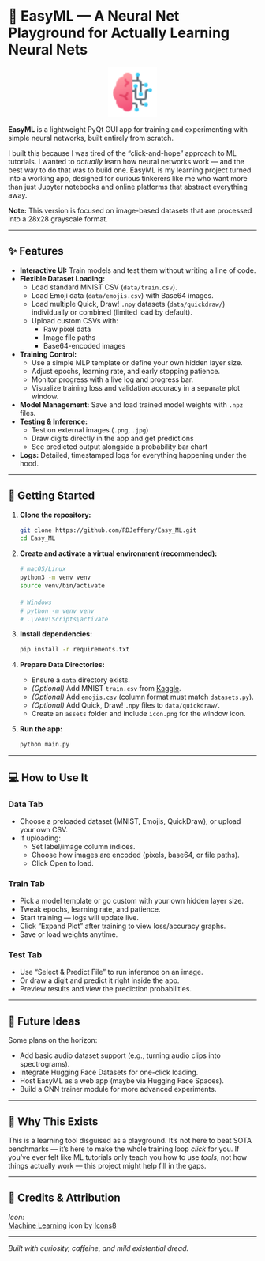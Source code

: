 # 🧠 EasyML — A Neural Net Playground for Actually Learning Neural Nets

<p align="center"><img src="assets/icon.png" alt="EasyML Icon" width="100"></p>

**EasyML** is a lightweight PyQt GUI app for training and experimenting with simple neural networks, built entirely from scratch.

I built this because I was tired of the “click-and-hope” approach to ML tutorials. I wanted to *actually* learn how neural networks work — and the best way to do that was to build one. EasyML is my learning project turned into a working app, designed for curious tinkerers like me who want more than just Jupyter notebooks and online platforms that abstract everything away.

**Note:** This version is focused on image-based datasets that are processed into a 28x28 grayscale format.

---

## ✨ Features

*   **Interactive UI:** Train models and test them without writing a line of code.
*   **Flexible Dataset Loading:**
    *   Load standard MNIST CSV (`data/train.csv`).
    *   Load Emoji data (`data/emojis.csv`) with Base64 images.
    *   Load multiple Quick, Draw! `.npy` datasets (`data/quickdraw/`) individually or combined (limited load by default).
    *   Upload custom CSVs with:
        *   Raw pixel data
        *   Image file paths
        *   Base64-encoded images
*   **Training Control:**
    *   Use a simple MLP template or define your own hidden layer size.
    *   Adjust epochs, learning rate, and early stopping patience.
    *   Monitor progress with a live log and progress bar.
    *   Visualize training loss and validation accuracy in a separate plot window.
*   **Model Management:** Save and load trained model weights with `.npz` files.
*   **Testing & Inference:**
    *   Test on external images (`.png`, `.jpg`)
    *   Draw digits directly in the app and get predictions
    *   See predicted output alongside a probability bar chart
*   **Logs:** Detailed, timestamped logs for everything happening under the hood.

---

## 🚀 Getting Started

1. **Clone the repository:**
    ```bash
    git clone https://github.com/RDJeffery/Easy_ML.git
    cd Easy_ML
    ```

2. **Create and activate a virtual environment (recommended):**
    ```bash
    # macOS/Linux
    python3 -m venv venv
    source venv/bin/activate

    # Windows
    # python -m venv venv
    # .\venv\Scripts\activate
    ```

3. **Install dependencies:**
    ```bash
    pip install -r requirements.txt
    ```

4. **Prepare Data Directories:**
    *   Ensure a `data` directory exists.
    *   *(Optional)* Add MNIST `train.csv` from [Kaggle](https://www.kaggle.com/competitions/digit-recognizer/data).
    *   *(Optional)* Add `emojis.csv` (column format must match `datasets.py`).
    *   *(Optional)* Add Quick, Draw! `.npy` files to `data/quickdraw/`.
    *   Create an `assets` folder and include `icon.png` for the window icon.

5. **Run the app:**
    ```bash
    python main.py
    ```

---

## 💻 How to Use It

### Data Tab
* Choose a preloaded dataset (MNIST, Emojis, QuickDraw), or upload your own CSV.
* If uploading:
    * Set label/image column indices.
    * Choose how images are encoded (pixels, base64, or file paths).
    * Click Open to load.

### Train Tab
* Pick a model template or go custom with your own hidden layer size.
* Tweak epochs, learning rate, and patience.
* Start training — logs will update live.
* Click “Expand Plot” after training to view loss/accuracy graphs.
* Save or load weights anytime.

### Test Tab
* Use “Select & Predict File” to run inference on an image.
* Or draw a digit and predict it right inside the app.
* Preview results and view the prediction probabilities.

---

## 🔮 Future Ideas

Some plans on the horizon:

* Add basic audio dataset support (e.g., turning audio clips into spectrograms).
* Integrate Hugging Face Datasets for one-click loading.
* Host EasyML as a web app (maybe via Hugging Face Spaces).
* Build a CNN trainer module for more advanced experiments.

---

## 🧪 Why This Exists

This is a learning tool disguised as a playground. It’s not here to beat SOTA benchmarks — it’s here to make the whole training loop *click* for you. If you’ve ever felt like ML tutorials only teach you how to use *tools*, not how things actually work — this project might help fill in the gaps.

---

## 🙌 Credits & Attribution

*Icon:*  
<a target="_blank" href="https://icons8.com/icon/fTkqveCX0blI/artificial-intelligence">Machine Learning</a> icon by <a target="_blank" href="https://icons8.com">Icons8</a>

---

*Built with curiosity, caffeine, and mild existential dread.*